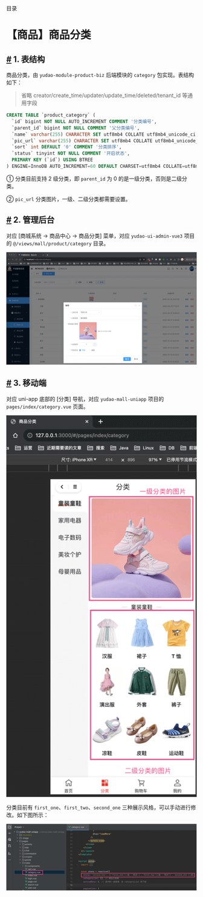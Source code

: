目录

# 【商品】商品分类

## [#](#_1-表结构) 1. 表结构

商品分类，由 `yudao-module-product-biz` 后端模块的 `category` 包实现。表结构如下：

> 省略 creator/create\_time/updater/update\_time/deleted/tenant\_id 等通用字段

```sql
CREATE TABLE `product_category` (
  `id` bigint NOT NULL AUTO_INCREMENT COMMENT '分类编号',
  `parent_id` bigint NOT NULL COMMENT '父分类编号',
  `name` varchar(255) CHARACTER SET utf8mb4 COLLATE utf8mb4_unicode_ci NOT NULL COMMENT '分类名称',
  `pic_url` varchar(255) CHARACTER SET utf8mb4 COLLATE utf8mb4_unicode_ci NOT NULL COMMENT '移动端分类图',
  `sort` int DEFAULT '0' COMMENT '分类排序',
  `status` tinyint NOT NULL COMMENT '开启状态',
  PRIMARY KEY (`id`) USING BTREE
) ENGINE=InnoDB AUTO_INCREMENT=60 DEFAULT CHARSET=utf8mb4 COLLATE=utf8mb4_unicode_ci COMMENT='商品分类';

```

① 分类目前支持 2 级分类，即 `parent_id` 为 0 的是一级分类，否则是二级分类。

② `pic_url` 分类图片，一级、二级分类都需要设置。

## [#](#_2-管理后台) 2. 管理后台

对应 \[商城系统 -> 商品中心 -> 商品分类\] 菜单，对应 `yudao-ui-admin-vue3` 项目的 `@/views/mall/product/category` 目录。

![管理后台 - 商品分类](./static/管理后台-商品分类.png)

## [#](#_3-移动端) 3. 移动端

对应 uni-app 底部的 \[分类\] 导航，对应 `yudao-mall-uniapp` 项目的 `pages/index/category.vue` 页面。

![移动端 - 商品分类](./static/移动端-商品分类.png)

分类目前有 `first_one`、`first_two`、`second_one` 三种展示风格，可以手动进行修改。如下图所示：

![移动端 - 商品分类 - 展示样式](./static/移动端-商品分类-展示样式.png)